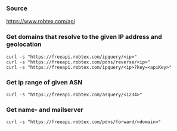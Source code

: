 ### Source
https://www.robtex.com/api

### Get domains that resolve to the given IP address and geolocation
```
curl -s "https://freeapi.robtex.com/ipquery/<ip>"
curl -s "https://freeapi.robtex.com/pdns/reverse/<ip>"
curl -s "https://freeapi.robtex.com/ipquery/<ip>?key=<apiKey>"
```

### Get ip range of given ASN
```
curl -s "https://freeapi.robtex.com/asquery/<1234>"
```

### Get name- and mailserver
```
curl -s "https://freeapi.robtex.com/pdns/forward/<domain>"
```

